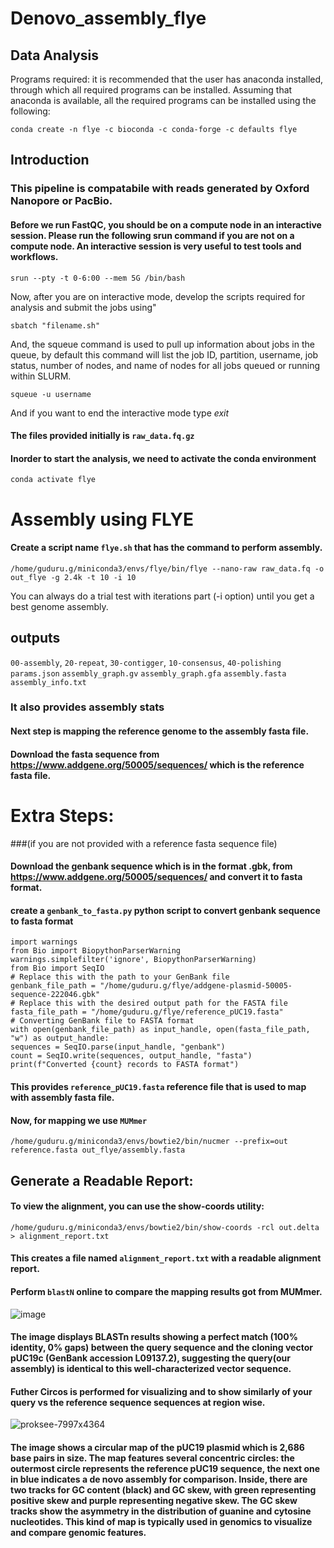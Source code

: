 # Denovo_assembly_flye

## Data Analysis
Programs required: it is recommended that the user has anaconda installed, through which all required programs can be installed. Assuming that anaconda is available, all the required programs can be installed using the following:

```
conda create -n flye -c bioconda -c conda-forge -c defaults flye
```
## Introduction
### This pipeline is compatabile with reads generated by Oxford Nanopore or PacBio.

#### Before we run FastQC, you should be on a compute node in an interactive session. Please run the following srun command if you are not on a compute node. An interactive session is very useful to test tools and workflows.
```
srun --pty -t 0-6:00 --mem 5G /bin/bash
```

Now, after you are on interactive mode, develop the scripts required for analysis and submit the jobs using"
```
sbatch "filename.sh"
```

And, the squeue command is used to pull up information about jobs in the queue, by default this command will list the job ID, partition, username, job status, number of nodes, and name of nodes for all jobs queued or running within SLURM.
```
squeue -u username
```
And if you want to end the interactive mode type *exit*

#### The files provided initially is ```raw_data.fq.gz```

#### Inorder to start the analysis, we need to activate the conda environment 
```conda activate flye```

# Assembly using FLYE
#### Create a script name ```flye.sh``` that has the command to perform assembly.
```
/home/guduru.g/miniconda3/envs/flye/bin/flye --nano-raw raw_data.fq -o out_flye -g 2.4k -t 10 -i 10
```
You can always do a trial test with iterations part (-i option) until you get a best genome assembly.

## outputs
```00-assembly```, ```20-repeat```, ```30-contigger```, ```10-consensus```, ```40-polishing```
```params.json```
```assembly_graph.gv```
```assembly_graph.gfa```
```assembly.fasta```
```assembly_info.txt```

### It also provides assembly stats

#### Next step is mapping the reference genome to the assembly fasta file.
#### Download the fasta sequence from https://www.addgene.org/50005/sequences/ which is the reference fasta file.

# Extra Steps:
###(if you are not provided with a reference fasta sequence file)
#### Download the genbank sequence which is in the format .gbk, from https://www.addgene.org/50005/sequences/ and convert it to fasta format.
#### create a ```genbank_to_fasta.py``` python script to convert genbank sequence to fasta format
```
import warnings
from Bio import BiopythonParserWarning
warnings.simplefilter('ignore', BiopythonParserWarning)
from Bio import SeqIO                                                                                                                                                                                             # Replace this with the path to your GenBank file
genbank_file_path = "/home/guduru.g/flye/addgene-plasmid-50005-sequence-222046.gbk"                                                                                                                               # Replace this with the desired output path for the FASTA file
fasta_file_path = "/home/guduru.g/flye/reference_pUC19.fasta"
# Converting GenBank file to FASTA format
with open(genbank_file_path) as input_handle, open(fasta_file_path, "w") as output_handle:
sequences = SeqIO.parse(input_handle, "genbank")
count = SeqIO.write(sequences, output_handle, "fasta")                                                                                                                                                            print(f"Converted {count} records to FASTA format")
```
#### This provides ```reference_pUC19.fasta``` reference file that is used to map with assembly fasta file.

#### Now, for mapping we use ```MUMmer```
```/home/guduru.g/miniconda3/envs/bowtie2/bin/nucmer --prefix=out reference.fasta out_flye/assembly.fasta```

## Generate a Readable Report:
#### To view the alignment, you can use the show-coords utility:
```/home/guduru.g/miniconda3/envs/bowtie2/bin/show-coords -rcl out.delta > alignment_report.txt```

#### This creates a file named ```alignment_report.txt``` with a readable alignment report.

#### Perform ```blastN``` online to compare the mapping results got from MUMmer.
![image](https://github.com/Gayathri-Guduru/Denovo_assembly_flye/assets/98939664/81faf3b5-5236-4b15-a453-620602504e56)

#### The image displays BLASTn results showing a perfect match (100% identity, 0% gaps) between the query sequence and the cloning vector pUC19c (GenBank accession L09137.2), suggesting the query(our assembly) is identical to this well-characterized vector sequence.

#### Futher Circos is performed for visualizing and to show similarly of your query vs the reference sequence sequences at region wise.
![proksee-7997x4364](https://github.com/Gayathri-Guduru/Denovo_assembly_flye/assets/98939664/d61cb06a-d953-45a7-b113-8db330098425)

#### The image shows a circular map of the pUC19 plasmid which is 2,686 base pairs in size. The map features several concentric circles: the outermost circle represents the reference pUC19 sequence, the next one in blue indicates a de novo assembly for comparison. Inside, there are two tracks for GC content (black) and GC skew, with green representing positive skew and purple representing negative skew. The GC skew tracks show the asymmetry in the distribution of guanine and cytosine nucleotides. This kind of map is typically used in genomics to visualize and compare genomic features.

